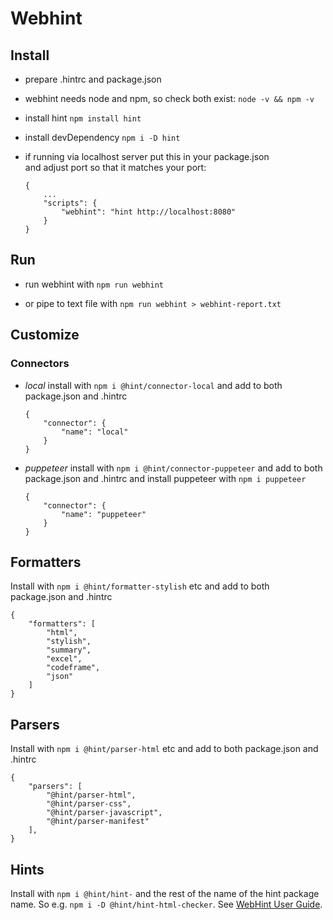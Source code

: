 # Webhint 


## Install

- prepare .hintrc and package.json

- webhint needs node and npm, so check both exist:
  `node -v && npm -v`

- install hint
  `npm install hint`

- install devDependency
  `npm i -D hint`

- if running via localhost server put this in your package.json  
  and adjust port so that it matches your port:
  ```
  {
      ...
      "scripts": {
          "webhint": "hint http://localhost:8080"
      }
  }
  ```


## Run 

- run webhint with
  `npm run webhint`

- or pipe to text file with
  `npm run webhint > webhint-report.txt`


## Customize

### Connectors

- *local* install with `npm i @hint/connector-local`
  and add to both package.json and .hintrc
  ```
  {
      "connector": {
          "name": "local"
      }
  }
  ```

- *puppeteer* install with `npm i @hint/connector-puppeteer`
  and add to both package.json and .hintrc
  and install puppeteer with `npm i puppeteer`
  ```
  {
      "connector": {
          "name": "puppeteer"
      }
  }
  ```

## Formatters

Install with `npm i @hint/formatter-stylish` etc
and add to both package.json and .hintrc
```
{
    "formatters": [
        "html",
        "stylish",
        "summary",
        "excel", 
        "codeframe",
        "json"
    ]
}
```

## Parsers

Install with `npm i @hint/parser-html` etc and add to both
package.json and .hintrc
```
{
    "parsers": [
        "@hint/parser-html",
        "@hint/parser-css",
        "@hint/parser-javascript",
        "@hint/parser-manifest"
    ],
}
```


## Hints

Install with `npm i @hint/hint-` and the rest of the name of the hint package name. So e.g. `npm i -D @hint/hint-html-checker`.
See [WebHint User Guide](https://webhint.io/docs/user-guide/).

